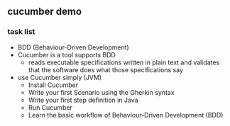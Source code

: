 ## cucumber demo

### task list

- BDD (Behaviour-Driven Development)
- Cucumber is a tool supports BDD
    - reads executable specifications written in plain text and validates that the software does what those specifications say
- use Cucumber simply (JVM)
    - Install Cucumber
    - Write your first Scenario using the Gherkin syntax
    - Write your first step definition in Java
    - Run Cucumber
    - Learn the basic workflow of Behaviour-Driven Development (BDD)